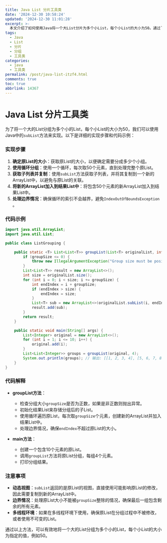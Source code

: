 ```yaml
---
title: Java List 分片工具类
date: '2024-12-30 10:58:24'
updated: '2024-12-30 11:01:28'
excerpt: >-
  本文介绍了如何使用Java将一个大List分片为多个小List，每个小List的大小为50。通过`subList`方法实现分片，具体步骤包括：确定原List大小、使用循环分组、获取子列表并复制到新ArrayList、处理边界情况等。代码示例展示了如何实现分组功能，并解释了关键点，如检查分组大小、处理边界情况等。注意事项包括`subList`返回的是动态视图、处理原List大小不能被整除的情况，以及多线程环境下的使用建议。该方法适用于需要将大List分组的场景。
tags:
  - Java
  - List
  - 分片
  - 分组
  - 工具类
categories:
  - java
  - 工具类
permalink: /post/java-list-itzf4.html
comments: true
toc: true
abbrlink: 14367
---
```


# Java List 分片工具类

为了将一个大的List分组为多个小的List，每个小List的大小为50，我们可以使用Java中的`subList`​方法来实现。以下是详细的实现步骤和代码示例：

### 实现步骤

1. **确定原List的大小**：获取原List的大小，以便确定需要分成多少个小组。
2. **使用循环分组**：使用一个循环，每次取50个元素，直到处理完整个原List。
3. **获取子列表并复制**：使用`subList`​方法获取子列表，并将其复制到一个新的ArrayList中，以避免与原List的关联。
4. **将新的ArrayList加入到结果List中**：将包含50个元素的新ArrayList加入到结果List中。
5. **处理边界情况**：确保循环的索引不会越界，避免`IndexOutOfBoundsException`​。

### 代码示例

```java
import java.util.ArrayList;
import java.util.List;

public class ListGrouping {

    public static <T> List<List<T>> groupList(List<T> originalList, int groupSize) {
        if (groupSize <= 0) {
            throw new IllegalArgumentException("Group size must be positive.");
        }
        List<List<T>> result = new ArrayList<>();
        int size = originalList.size();
        for (int i = 0; i < size; i += groupSize) {
            int endIndex = i + groupSize;
            if (endIndex > size) {
                endIndex = size;
            }
            List<T> sub = new ArrayList<>(originalList.subList(i, endIndex));
            result.add(sub);
        }
        return result;
    }

    public static void main(String[] args) {
        List<Integer> original = new ArrayList<>();
        for (int i = 1; i <= 10; i++) {
            original.add(i);
        }
        List<List<Integer>> groups = groupList(original, 4);
        System.out.println(groups); // 输出: [[1, 2, 3, 4], [5, 6, 7, 8], [9, 10]]
    }
}
```

### 代码解释

* **groupList方法**：

  * 检查分组大小`groupSize`​是否为正数，如果是非正数则抛出异常。
  * 初始化结果List来存储分组后的子List。
  * 使用循环遍历原List，每次取`groupSize`​个元素，创建新的ArrayList并加入结果List中。
  * 处理边界情况，确保`endIndex`​不超过原List的大小。
* **main方法**：

  * 创建一个包含10个元素的原List。
  * 调用`groupList`​方法将原List分组，每组4个元素。
  * 打印分组结果。

### 注意事项

* **动态视图**：`subList`​返回的是原List的视图，直接使用可能影响原List的修改，因此需要复制到新的ArrayList中。
* **边界情况**：处理原List大小不能被`groupSize`​整除的情况，确保最后一组包含剩余的所有元素。
* **多线程环境**：如果在多线程环境下使用，确保原List在分组过程中不被修改，或者使用不可变的List。

通过以上方法，可以有效地将一个大的List分组为多个小的List，每个小List的大小为指定的值，例如50。
